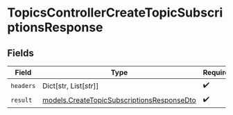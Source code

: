 # TopicsControllerCreateTopicSubscriptionsResponse


## Fields

| Field                                                                                          | Type                                                                                           | Required                                                                                       | Description                                                                                    |
| ---------------------------------------------------------------------------------------------- | ---------------------------------------------------------------------------------------------- | ---------------------------------------------------------------------------------------------- | ---------------------------------------------------------------------------------------------- |
| `headers`                                                                                      | Dict[str, List[*str*]]                                                                         | :heavy_check_mark:                                                                             | N/A                                                                                            |
| `result`                                                                                       | [models.CreateTopicSubscriptionsResponseDto](../models/createtopicsubscriptionsresponsedto.md) | :heavy_check_mark:                                                                             | N/A                                                                                            |